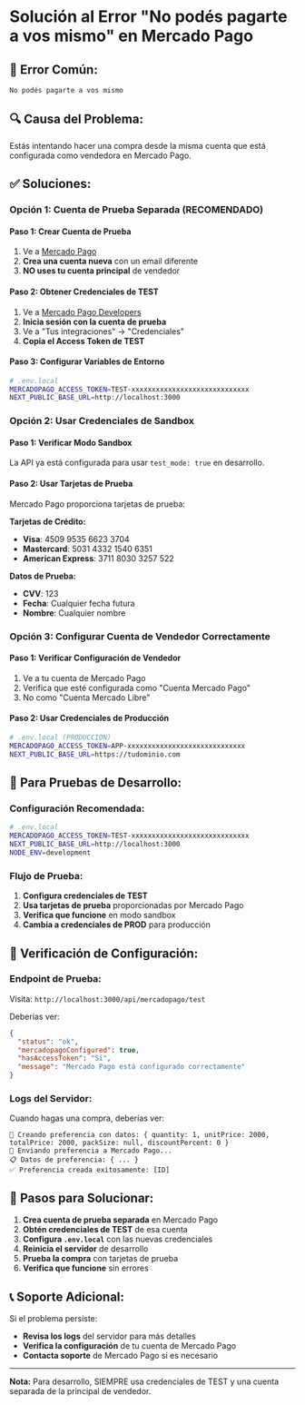 # Solución al Error "No podés pagarte a vos mismo" en Mercado Pago

## 🚨 **Error Común:**
```
No podés pagarte a vos mismo
```

## 🔍 **Causa del Problema:**
Estás intentando hacer una compra desde la misma cuenta que está configurada como vendedora en Mercado Pago.

## ✅ **Soluciones:**

### **Opción 1: Cuenta de Prueba Separada (RECOMENDADO)**

#### **Paso 1: Crear Cuenta de Prueba**
1. Ve a [Mercado Pago](https://www.mercadopago.com.ar)
2. **Crea una cuenta nueva** con un email diferente
3. **NO uses tu cuenta principal** de vendedor

#### **Paso 2: Obtener Credenciales de TEST**
1. Ve a [Mercado Pago Developers](https://www.mercadopago.com.ar/developers)
2. **Inicia sesión con la cuenta de prueba**
3. Ve a "Tus integraciones" → "Credenciales"
4. **Copia el Access Token de TEST**

#### **Paso 3: Configurar Variables de Entorno**
```bash
# .env.local
MERCADOPAGO_ACCESS_TOKEN=TEST-xxxxxxxxxxxxxxxxxxxxxxxxxxxxx
NEXT_PUBLIC_BASE_URL=http://localhost:3000
```

### **Opción 2: Usar Credenciales de Sandbox**

#### **Paso 1: Verificar Modo Sandbox**
La API ya está configurada para usar `test_mode: true` en desarrollo.

#### **Paso 2: Usar Tarjetas de Prueba**
Mercado Pago proporciona tarjetas de prueba:

**Tarjetas de Crédito:**
- **Visa**: 4509 9535 6623 3704
- **Mastercard**: 5031 4332 1540 6351
- **American Express**: 3711 8030 3257 522

**Datos de Prueba:**
- **CVV**: 123
- **Fecha**: Cualquier fecha futura
- **Nombre**: Cualquier nombre

### **Opción 3: Configurar Cuenta de Vendedor Correctamente**

#### **Paso 1: Verificar Configuración de Vendedor**
1. Ve a tu cuenta de Mercado Pago
2. Verifica que esté configurada como "Cuenta Mercado Pago"
3. No como "Cuenta Mercado Libre"

#### **Paso 2: Usar Credenciales de Producción**
```bash
# .env.local (PRODUCCIÓN)
MERCADOPAGO_ACCESS_TOKEN=APP-xxxxxxxxxxxxxxxxxxxxxxxxxxxxx
NEXT_PUBLIC_BASE_URL=https://tudominio.com
```

## 🧪 **Para Pruebas de Desarrollo:**

### **Configuración Recomendada:**
```bash
# .env.local
MERCADOPAGO_ACCESS_TOKEN=TEST-xxxxxxxxxxxxxxxxxxxxxxxxxxxxx
NEXT_PUBLIC_BASE_URL=http://localhost:3000
NODE_ENV=development
```

### **Flujo de Prueba:**
1. **Configura credenciales de TEST**
2. **Usa tarjetas de prueba** proporcionadas por Mercado Pago
3. **Verifica que funcione** en modo sandbox
4. **Cambia a credenciales de PROD** para producción

## 🔧 **Verificación de Configuración:**

### **Endpoint de Prueba:**
Visita: `http://localhost:3000/api/mercadopago/test`

Deberías ver:
```json
{
  "status": "ok",
  "mercadopagoConfigured": true,
  "hasAccessToken": "Sí",
  "message": "Mercado Pago está configurado correctamente"
}
```

### **Logs del Servidor:**
Cuando hagas una compra, deberías ver:
```
📝 Creando preferencia con datos: { quantity: 1, unitPrice: 2000, totalPrice: 2000, packSize: null, discountPercent: 0 }
🔄 Enviando preferencia a Mercado Pago...
📋 Datos de preferencia: { ... }
✅ Preferencia creada exitosamente: [ID]
```

## 🚀 **Pasos para Solucionar:**

1. **Crea cuenta de prueba separada** en Mercado Pago
2. **Obtén credenciales de TEST** de esa cuenta
3. **Configura `.env.local`** con las nuevas credenciales
4. **Reinicia el servidor** de desarrollo
5. **Prueba la compra** con tarjetas de prueba
6. **Verifica que funcione** sin errores

## 📞 **Soporte Adicional:**

Si el problema persiste:
- **Revisa los logs** del servidor para más detalles
- **Verifica la configuración** de tu cuenta de Mercado Pago
- **Contacta soporte** de Mercado Pago si es necesario

---

**Nota:** Para desarrollo, SIEMPRE usa credenciales de TEST y una cuenta separada de la principal de vendedor. 